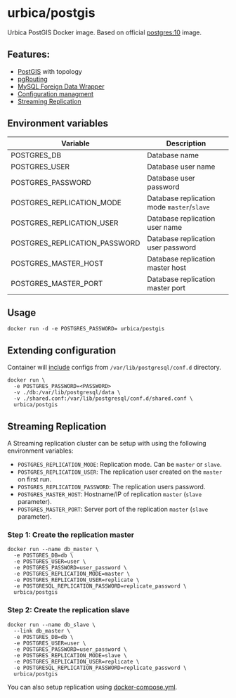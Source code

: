 # urbica/postgis

Urbica PostGIS Docker image.
Based on official [postgres:10](https://hub.docker.com/_/postgres/) image.

## Features:

- [PostGIS](https://postgis.net/) with topology
- [pgRouting](https://pgrouting.org/)
- [MySQL Foreign Data Wrapper](https://github.com/EnterpriseDB/mysql_fdw)
- [Configuration managment](https://www.postgresql.org/docs/10/static/config-setting.html#CONFIG-INCLUDES)
- [Streaming Replication](https://www.postgresql.org/docs/10/static/warm-standby.html#STREAMING-REPLICATION)

## Environment variables

| Variable                      | Description                                |
| ----------------------------- | ------------------------------------------ |
| POSTGRES_DB                   | Database name                              |
| POSTGRES_USER                 | Database user name                         |
| POSTGRES_PASSWORD             | Database user password                     |
| POSTGRES_REPLICATION_MODE     | Database replication mode `master`/`slave` |
| POSTGRES_REPLICATION_USER     | Database replication user name             |
| POSTGRES_REPLICATION_PASSWORD | Database replication user password         |
| POSTGRES_MASTER_HOST          | Database replication master host           |
| POSTGRES_MASTER_PORT          | Database replication master port           |

## Usage

```shell
docker run -d -e POSTGRES_PASSWORD= urbica/postgis
```

## Extending configuration

Container will [include](https://www.postgresql.org/docs/10/static/config-setting.html#CONFIG-INCLUDES) configs from `/var/lib/postgresql/conf.d` directory.

```shell
docker run \
  -e POSTGRES_PASSWORD=<PASSWORD>
  -v ./db:/var/lib/postgresql/data \
  -v ./shared.conf:/var/lib/postgresql/conf.d/shared.conf \
  urbica/postgis
```

## Streaming Replication

A Streaming replication cluster can be setup with using the following environment variables:

- `POSTGRES_REPLICATION_MODE`: Replication mode. Can be `master` or `slave`.
- `POSTGRES_REPLICATION_USER`: The replication user created on the `master` on first run.
- `POSTGRES_REPLICATION_PASSWORD`: The replication users password.
- `POSTGRES_MASTER_HOST`: Hostname/IP of replication `master` (`slave` parameter).
- `POSTGRES_MASTER_PORT`: Server port of the replication `master` (`slave` parameter).

### Step 1: Create the replication master

```shell
docker run --name db_master \
  -e POSTGRES_DB=db \
  -e POSTGRES_USER=user \
  -e POSTGRES_PASSWORD=user_password \
  -e POSTGRES_REPLICATION_MODE=master \
  -e POSTGRES_REPLICATION_USER=replicate \
  -e POSTGRESQL_REPLICATION_PASSWORD=replicate_password \
  urbica/postgis
```

### Step 2: Create the replication slave

```shell
docker run --name db_slave \
  --link db_master \
  -e POSTGRES_DB=db \
  -e POSTGRES_USER=user \
  -e POSTGRES_PASSWORD=user_password \
  -e POSTGRES_REPLICATION_MODE=slave \
  -e POSTGRES_REPLICATION_USER=replicate \
  -e POSTGRESQL_REPLICATION_PASSWORD=replicate_password \
  urbica/postgis
```

You can also setup replication using [docker-compose.yml](https://github.com/urbica/docker-postgis/blob/debian/docker-compose.yml).
